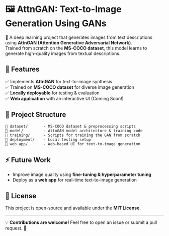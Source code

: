# 🖼️ AttnGAN: Text-to-Image Generation Using GANs  

🚀 A deep learning project that generates images from text descriptions using **AttnGAN (Attention Generative Adversarial Network)**.  
Trained from scratch on the **MS-COCO dataset**, this model learns to generate high-quality images from textual descriptions.  

## 🔹 Features  
✅ Implements **AttnGAN** for text-to-image synthesis  
✅ Trained on **MS-COCO dataset** for diverse image generation  
✅ **Locally deployable** for testing & evaluation  
✅ **Web application** with an interactive UI (Coming Soon!)  

## 📂 Project Structure  
```
📁 dataset/       - MS-COCO dataset & preprocessing scripts  
📁 model/         - AttnGAN model architecture & training code  
📁 training/      - Scripts for training the GAN from scratch  
📁 deployment/    - Local testing setup  
📁 web_app/       - Web-based UI for text-to-image generation  
```

## ⚡ Future Work  
- Improve image quality using **fine-tuning & hyperparameter tuning**  
- Deploy as a **web app** for real-time text-to-image generation  

## 📜 License  
This project is open-source and available under the **MIT License**.  

---
  
💡 **Contributions are welcome!** Feel free to open an issue or submit a pull request. 🚀
